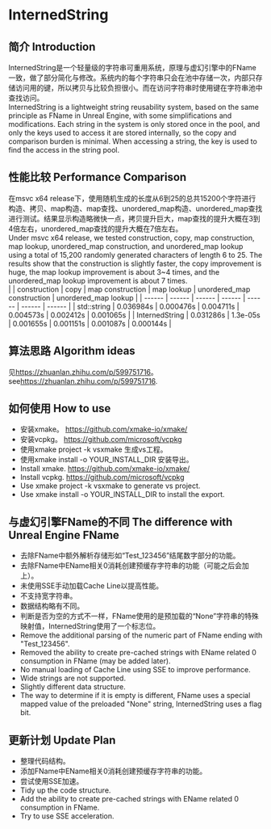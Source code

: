# InternedString

## 简介 Introduction

InternedString是一个轻量级的字符串可重用系统，原理与虚幻引擎中的FName一致，做了部分简化与修改。系统内的每个字符串只会在池中存储一次，内部只存储访问用的键，所以拷贝与比较负担很小。而在访问字符串时使用键在字符串池中查找访问。  
InternedString is a lightweight string reusability system, based on the same principle as FName in Unreal Engine, with some simplifications and modifications. Each string in the system is only stored once in the pool, and only the keys used to access it are stored internally, so the copy and comparison burden is minimal. When accessing a string, the key is used to find the access in the string pool.

## 性能比较 Performance Comparison
在msvc x64 release下，使用随机生成的长度从6到25的总共15200个字符进行构造、拷贝、map构造、map查找、unordered_map构造、unordered_map查找进行测试。结果显示构造略微快一点，拷贝提升巨大，map查找的提升大概在3到4倍左右，unordered_map查找的提升大概在7倍左右。  
Under msvc x64 release, we tested construction, copy, map construction, map lookup, unordered_map construction, and unordered_map lookup using a total of 15,200 randomly generated characters of length 6 to 25. The results show that the construction is slightly faster, the copy improvement is huge, the map lookup improvement is about 3~4 times, and the unordered_map lookup improvement is about 7 times.  
|  | construction | copy |  map construction | map lookup | unordered_map construction | unordered_map lookup |
| ------ | ------ | ------ | ------ | ------ | ------ | ------ |
| std::string | 0.036984s | 0.000476s |  0.004711s | 0.004573s | 0.002412s | 0.001065s |
| InternedString | 0.031286s | 1.3e-05s |  0.001655s | 0.001151s | 0.001087s | 0.000144s |

## 算法思路 Algorithm ideas
见<https://zhuanlan.zhihu.com/p/599751716>。  
see<https://zhuanlan.zhihu.com/p/599751716>.

## 如何使用 How to use
* 安装xmake。 <https://github.com/xmake-io/xmake/>  
* 安装vcpkg。 <https://github.com/microsoft/vcpkg>  
* 使用xmake project -k vsxmake 生成vs工程。
* 使用xmake install -o YOUR_INSTALL_DIR 安装导出。
* Install xmake. <https://github.com/xmake-io/xmake/>  
* Install vcpkg. <https://github.com/microsoft/vcpkg>  
* Use xmake project -k vsxmake to generate vs project.
* Use xmake install -o YOUR_INSTALL_DIR to install the export.

## 与虚幻引擎FName的不同 The difference with Unreal Engine FName
* 去除FName中额外解析存储形如“Test_123456”结尾数字部分的功能。
* 去除FName中EName相关0消耗创建预缓存字符串的功能（可能之后会加上）。
* 未使用SSE手动加载Cache Line以提高性能。
* 不支持宽字符串。
* 数据结构略有不同。
* 判断是否为空的方式不一样，FName使用的是预加载的“None”字符串的特殊映射值，InternedString使用了一个标志位。
* Remove the additional parsing of the numeric part of FName ending with "Test_123456".
* Removed the ability to create pre-cached strings with EName related 0 consumption in FName (may be added later).
* No manual loading of Cache Line using SSE to improve performance.
* Wide strings are not supported.
* Slightly different data structure.
* The way to determine if it is empty is different, FName uses a special mapped value of the preloaded "None" string, InternedString uses a flag bit.

## 更新计划 Update Plan
* 整理代码结构。
* 添加FName中EName相关0消耗创建预缓存字符串的功能。
* 尝试使用SSE加速。
* Tidy up the code structure.
* Add the ability to create pre-cached strings with EName related 0 consumption in FName.
* Try to use SSE acceleration.

